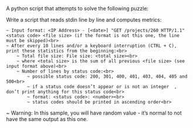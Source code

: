 A python script that attempts to solve the following puzzle:<br>

Write a script that reads stdin line by line and computes metrics:<br>

	~ Input format: <IP Address> - [<date>] "GET /projects/260 HTTP/1.1" <status code> <file size> (if the format is not this one, the line must be skipped)<br>
	~ After every 10 lines and/or a keyboard interruption (CTRL + C), print these statistics from the beginning:<br>
		~ Total file size: File size: <total size><br>
		~ where <total size> is the sum of all previous <file size> (see input format above)<br>
		~ Number of lines by status code:<br>
			~ possible status code: 200, 301, 400, 401, 403, 404, 405 and 500<br>
			~ if a status code doesn’t appear or is not an integer	, don’t print anything for this status code<br>
			~ format: <status code>: <number><br>
			~ status codes should be printed in ascending order<br>
~ Warning: In this sample, you will have random value - it’s normal to not have the same output as this one.
